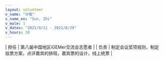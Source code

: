```yaml
---
layout: volunteer
v_name: "孙智"
v_name_en: "Sun, Zhi"
v_male: 1
v_dates: "2021/8/11 - 2021/8/29"
v_hours: 30
---
```



| 担任 | 第八届中国地区iGEMer交流会志愿者 |
| 负责 | 制定会议奖项规则，制定投票方案，点评嘉宾的排班，嘉宾票的设计，线上统票 |
